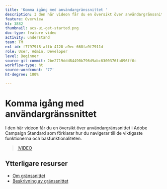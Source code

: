 ```yaml
---
title: 'Komma igång med användargränssnittet '
description: I den här videon får du en översikt över användargränssnittet i Adobe Campaign Standard samt de viktigaste funktionerna och basfunktionaliteten.
feature: Overview
kt: 3882
thumbnail: acs-ui-get-started.png
doc-type: feature video
activity: understand
team: TM
exl-id: f77979f8-affb-4128-a9ec-668fa9f7911d
role: User, Admin, Developer
level: Beginner
source-git-commit: 2be2719ddd84490b796d9abc6300376fa896ff0c
workflow-type: ht
source-wordcount: '77'
ht-degree: 100%

---
```


# Komma igång med användargränssnittet

I den här videon får du en översikt över användargränssnittet i Adobe Campaign Standard som förklarar hur du navigerar till de viktigaste funktionerna och basfunktionaliteten.

>[!VIDEO](https://video.tv.adobe.com/v/18469?quality=12)

## Ytterligare resurser

* [Om gränssnittet](https://experienceleague.adobe.com/docs/campaign-standard/using/getting-started/discovering-the-interface/about-the-interface.html?lang=sv)
* [Beskrivning av gränssnittet](https://experienceleague.adobe.com/docs/campaign-standard/using/getting-started/discovering-the-interface/interface-description.html?lang=sv)
